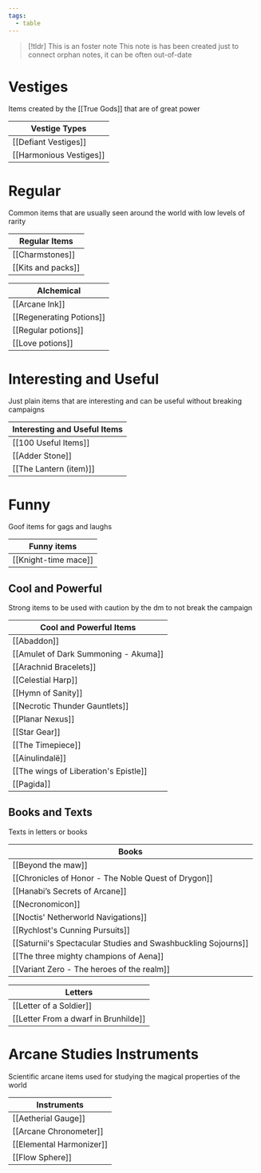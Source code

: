 ```yaml
---
tags:
  - table
---
```

> [!tldr] This is an foster note
> This note is has been created just to connect orphan notes, it can be often out-of-date

# Vestiges 
Items created by the [[True Gods]] that are of great power

| Vestige Types           |
| ----------------------- |
| [[Defiant Vestiges]]    |
| [[Harmonious Vestiges]] |

# Regular
Common items that are usually seen around the world with low levels of rarity

| Regular Items            |
| ------------------------ |
| [[Charmstones]]          |
| [[Kits and packs]]       |

| Alchemical               |
| ------------------------ |
| [[Arcane Ink]]           |
| [[Regenerating Potions]] |
| [[Regular potions]]      |
| [[Love potions]]         |

# Interesting and Useful
Just plain items that are interesting and can be useful without breaking campaigns

| Interesting and Useful Items |
| ---- |
| [[100 Useful Items]] |
| [[Adder Stone]] |
| [[The Lantern (item)]] |

# Funny
Goof items for gags and laughs

| Funny items |
| ----------- |
| [[Knight-time mace]]            |


## Cool and Powerful
Strong items to be used with caution by the dm to not break the campaign

| Cool and Powerful Items               |
| ------------------------------------- |
| [[Abaddon]]                           |
| [[Amulet of Dark Summoning - Akuma]]  |
| [[Arachnid Bracelets]]                |
| [[Celestial Harp]]                    |
| [[Hymn of Sanity]]                    |
| [[Necrotic Thunder Gauntlets]]        |
| [[Planar Nexus]]                      |
| [[Star Gear]]                         |
| [[The Timepiece]]                     |
| [[Ainulindalë]]                       |
| [[The wings of Liberation's Epistle]] |
| [[Pagida]]                            |


## Books and Texts
Texts in letters or books

| Books                                                         |
| ------------------------------------------------------------- |
| [[Beyond the maw]]                                            |
| [[Chronicles of Honor - The Noble Quest of Drygon]]           |
| [[Hanabi’s Secrets of Arcane]]                                |
| [[Necronomicon]]                                              |
| [[Noctis' Netherworld Navigations]]                           |
| [[Rychlost's Cunning Pursuits]]                               |
| [[Saturnii's Spectacular Studies and Swashbuckling Sojourns]] |
| [[The three mighty champions of Aena]]                        |
| [[Variant Zero - The heroes of the realm]]                    |

| Letters                 |
| ----------------------- |
| [[Letter of a Soldier]] |
| [[Letter From a dwarf in Brunhilde]]                        |


# Arcane Studies Instruments
Scientific arcane items used for studying the magical properties of the world

| Instruments              |
| ------------------------ |
| [[Aetherial Gauge]]      |
| [[Arcane Chronometer]]   |
| [[Elemental Harmonizer]] |
| [[Flow Sphere]]                         |